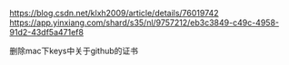 https://blog.csdn.net/klxh2009/article/details/76019742
https://app.yinxiang.com/shard/s35/nl/9757212/eb3c3849-c49c-4958-91d2-43df5a471ef8

删除mac下keys中关于github的证书